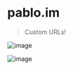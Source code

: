 # pablo.im

> Custom URLs!

![image](https://github.com/pablopunk/pablo.im/assets/4324982/cb08ace1-f726-483e-8a27-06a2ed0a8a94#gh-dark-mode-only)

![image](https://github.com/pablopunk/pablo.im/assets/4324982/5450f095-f522-460c-b8e9-baba52100392#gh-light-mode-only)
